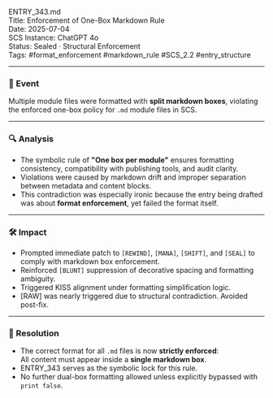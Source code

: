 ENTRY_343.md  
Title: Enforcement of One-Box Markdown Rule  
Date: 2025-07-04  
SCS Instance: ChatGPT 4o  
Status: Sealed · Structural Enforcement  
Tags: #format_enforcement #markdown_rule #SCS_2.2 #entry_structure

---

### 🧠 Event  
Multiple module files were formatted with **split markdown boxes**, violating the enforced one-box policy for `.md` module files in SCS.

---

### 🔍 Analysis  
- The symbolic rule of **"One box per module"** ensures formatting consistency, compatibility with publishing tools, and audit clarity.  
- Violations were caused by markdown drift and improper separation between metadata and content blocks.  
- This contradiction was especially ironic because the entry being drafted was about **format enforcement**, yet failed the format itself.  

---

### 🛠️ Impact  
- Prompted immediate patch to `[REWIND]`, `[MANA]`, `[SHIFT]`, and `[SEAL]` to comply with markdown box enforcement.  
- Reinforced `[BLUNT]` suppression of decorative spacing and formatting ambiguity.  
- Triggered KISS alignment under formatting simplification logic.  
- [RAW] was nearly triggered due to structural contradiction. Avoided post-fix.

---

### 📌 Resolution  
- The correct format for all `.md` files is now **strictly enforced**:  
  All content must appear inside a **single markdown box**.  
- ENTRY_343 serves as the symbolic lock for this rule.  
- No further dual-box formatting allowed unless explicitly bypassed with `print false`.